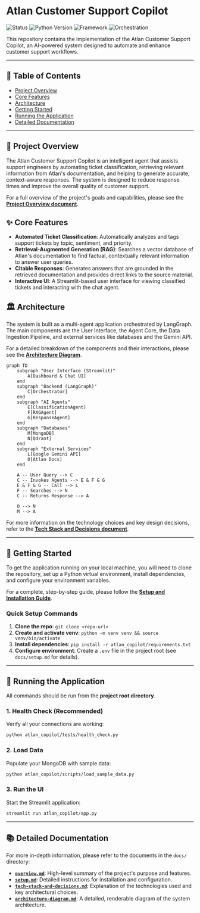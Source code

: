 # Atlan Customer Support Copilot

![Status](https://img.shields.io/badge/status-alpha-orange)
![Python Version](https://img.shields.io/badge/python-3.11+-blue)
![Framework](https://img.shields.io/badge/framework-Streamlit-red)
![Orchestration](https://img.shields.io/badge/orchestration-LangGraph-purple)

This repository contains the implementation of the Atlan Customer Support Copilot, an AI-powered system designed to automate and enhance customer support workflows.

---

## 📖 Table of Contents

-   [Project Overview](#-project-overview)
-   [Core Features](#-core-features)
-   [Architecture](#-architecture)
-   [Getting Started](#-getting-started)
-   [Running the Application](#-running-the-application)
-   [Detailed Documentation](#-detailed-documentation)

---

## 🚀 Project Overview

The Atlan Customer Support Copilot is an intelligent agent that assists support engineers by automating ticket classification, retrieving relevant information from Atlan's documentation, and helping to generate accurate, context-aware responses. The system is designed to reduce response times and improve the overall quality of customer support.

For a full overview of the project's goals and capabilities, please see the [**Project Overview document**](./docs/overview.md).

## ✨ Core Features

-   **Automated Ticket Classification**: Automatically analyzes and tags support tickets by topic, sentiment, and priority.
-   **Retrieval-Augmented Generation (RAG)**: Searches a vector database of Atlan's documentation to find factual, contextually relevant information to answer user queries.
-   **Citable Responses**: Generates answers that are grounded in the retrieved documentation and provides direct links to the source material.
-   **Interactive UI**: A Streamlit-based user interface for viewing classified tickets and interacting with the chat agent.

## 🏛️ Architecture

The system is built as a multi-agent application orchestrated by LangGraph. The main components are the User Interface, the Agent Core, the Data Ingestion Pipeline, and external services like databases and the Gemini API.

For a detailed breakdown of the components and their interactions, please see the [**Architecture Diagram**](./docs/architecture-diagram.md).

```mermaid
graph TD
    subgraph "User Interface (Streamlit)"
        A[Dashboard & Chat UI]
    end
    subgraph "Backend (LangGraph)"
        C[Orchestrator]
    end
    subgraph "AI Agents"
        E[ClassificationAgent]
        F[RAGAgent]
        G[ResponseAgent]
    end
    subgraph "Databases"
        M[MongoDB]
        N[Qdrant]
    end
    subgraph "External Services"
        L[Google Gemini API]
        O[Atlan Docs]
    end

    A -- User Query --> C
    C -- Invokes Agents --> E & F & G
    E & F & G -- Call --> L
    F -- Searches --> N
    C -- Returns Response --> A

    O --> N
    M --> A
```

For more information on the technology choices and key design decisions, refer to the [**Tech Stack and Decisions document**](./docs/tech-stack-and-decisions.md).

---

## 🏁 Getting Started

To get the application running on your local machine, you will need to clone the repository, set up a Python virtual environment, install dependencies, and configure your environment variables.

For a complete, step-by-step guide, please follow the [**Setup and Installation Guide**](./docs/setup.md).

### Quick Setup Commands
1.  **Clone the repo**: `git clone <repo-url>`
2.  **Create and activate venv**: `python -m venv venv && source venv/bin/activate`
3.  **Install dependencies**: `pip install -r atlan_copilot/requirements.txt`
4.  **Configure environment**: Create a `.env` file in the project root (see `docs/setup.md` for details).

---

## 🏃 Running the Application

All commands should be run from the **project root directory**.

### 1. Health Check (Recommended)
Verify all your connections are working:
```bash
python atlan_copilot/tests/health_check.py
```

### 2. Load Data
Populate your MongoDB with sample data:
```bash
python atlan_copilot/scripts/load_sample_data.py
```

### 3. Run the UI
Start the Streamlit application:
```bash
streamlit run atlan_copilot/app.py
```

---

## 📚 Detailed Documentation

For more in-depth information, please refer to the documents in the `docs/` directory:

-   [**`overview.md`**](./docs/overview.md): High-level summary of the project's purpose and features.
-   [**`setup.md`**](./docs/setup.md): Detailed instructions for installation and configuration.
-   [**`tech-stack-and-decisions.md`**](./docs/tech-stack-and-decisions.md): Explanation of the technologies used and key architectural choices.
-   [**`architecture-diagram.md`**](./docs/architecture-diagram.md): A detailed, renderable diagram of the system architecture.
